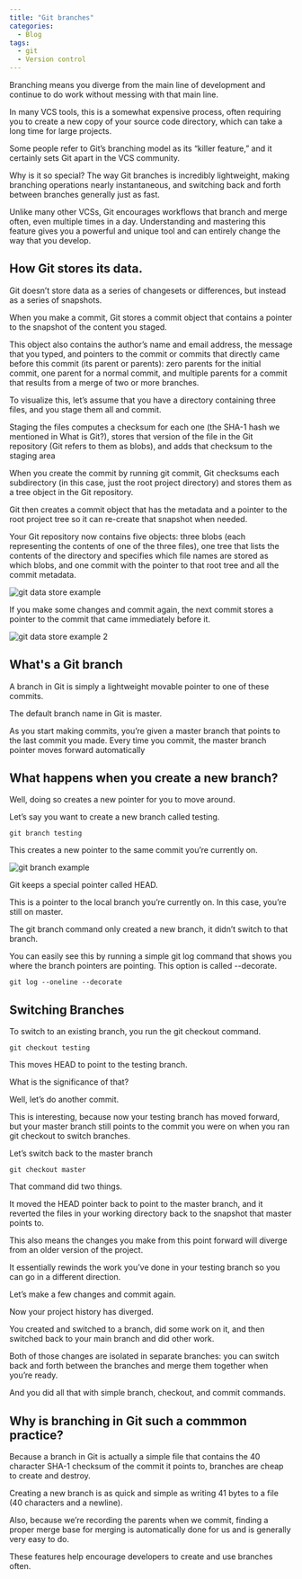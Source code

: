 ```yaml
---
title: "Git branches"
categories:
  - Blog
tags:
  - git
  - Version control
---
```



Branching means you diverge from the main line of development and continue to do work without messing with that main line. 

In many VCS tools, this is a somewhat expensive process, often requiring you to create a new copy of your source code directory, which can take a long time for large projects.

Some people refer to Git’s branching model as its “killer feature,” and it certainly sets Git apart in the VCS community. 

Why is it so special? The way Git branches is incredibly lightweight, making branching operations nearly instantaneous, and switching back and forth between branches generally just as fast. 

Unlike many other VCSs, Git encourages workflows that branch and merge often, even multiple times in a day. Understanding and mastering this feature gives you a powerful and unique tool and can entirely change the way that you develop.


<h2>How Git stores its data.</h2>

Git doesn’t store data as a series of changesets or differences, but instead as a series of snapshots.
 
When you make a commit, Git stores a commit object that contains a pointer to the snapshot of the content you staged. 

This object also contains the author’s name and email address, the message that you typed, and pointers to the commit or commits that directly came before this commit (its parent or parents): zero parents for the initial commit, one parent for a normal commit, and multiple parents for a commit that results from a merge of two or more branches.

To visualize this, let’s assume that you have a directory containing three files, and you stage them all and commit. 

Staging the files computes a checksum for each one (the SHA-1 hash we mentioned in What is Git?), stores that version of the file in the Git repository (Git refers to them as blobs), and adds that checksum to the staging area

When you create the commit by running git commit, Git checksums each subdirectory (in this case, just the root project directory) and stores them as a tree object in the Git repository.

Git then creates a commit object that has the metadata and a pointer to the root project tree so it can re-create that snapshot when needed.

Your Git repository now contains five objects: three blobs (each representing the contents of one of the three files), one tree that lists the contents of the directory and specifies which file names are stored as which blobs, and one commit with the pointer to that root tree and all the commit metadata.

<img src="https://i.imgur.com/pJ1qMEE.png" alt="git data store example" > 
 
 If you make some changes and commit again, the next commit stores a pointer to the commit that came immediately before it.
 
<img src="https://i.imgur.com/mdFVpzz.png" alt="git data store example 2" > 

<h2> What's a Git branch</h2>

A branch in Git is simply a lightweight movable pointer to one of these commits. 

The default branch name in Git is master. 

As you start making commits, you’re given a master branch that points to the last commit you made. Every time you commit, the master branch pointer moves forward automatically

<h2> What happens when you create a new branch?</h2>

Well, doing so creates a new pointer for you to move around. 

Let’s say you want to create a new branch called testing. 

<pre><code>git branch testing</code></pre>

This creates a new pointer to the same commit you’re currently on.

<img src="https://i.imgur.com/8GZAn0Y.png" alt="git branch example" > 

Git keeps a special pointer called HEAD.

This is a pointer to the local branch you’re currently on. In this case, you’re still on master. 

The git branch command only created a new branch, it didn’t switch to that branch.

You can easily see this by running a simple git log command that shows you where the branch pointers are pointing. This option is called --decorate.

<pre><code>git log --oneline --decorate</code></pre>


<h2>Switching Branches</h2>

To switch to an existing branch, you run the git checkout command. 

<pre><code>git checkout testing</code></pre>

This moves HEAD to point to the testing branch.

What is the significance of that?

Well, let’s do another commit.
 
This is interesting, because now your testing branch has moved forward, but your master branch still points to the commit you were on when you ran git checkout to switch branches. 

Let’s switch back to the master branch

<pre><code>git checkout master</code></pre>

That command did two things.

It moved the HEAD pointer back to point to the master branch, and it reverted the files in your working directory back to the snapshot that master points to. 

This also means the changes you make from this point forward will diverge from an older version of the project. 

It essentially rewinds the work you’ve done in your testing branch so you can go in a different direction.

Let’s make a few changes and commit again.

Now your project history has diverged. 

You created and switched to a branch, did some work on it, and then switched back to your main branch and did other work. 

Both of those changes are isolated in separate branches: you can switch back and forth between the branches and merge them together when you’re ready.

And you did all that with simple branch, checkout, and commit commands.

<h2>Why is branching in Git such a commmon practice?</h2>

Because a branch in Git is actually a simple file that contains the 40 character SHA-1 checksum of the commit it points to, branches are cheap to create and destroy. 

Creating a new branch is as quick and simple as writing 41 bytes to a file (40 characters and a newline).

Also, because we’re recording the parents when we commit, finding a proper merge base for merging is automatically done for us and is generally very easy to do. 

These features help encourage developers to create and use branches often.
